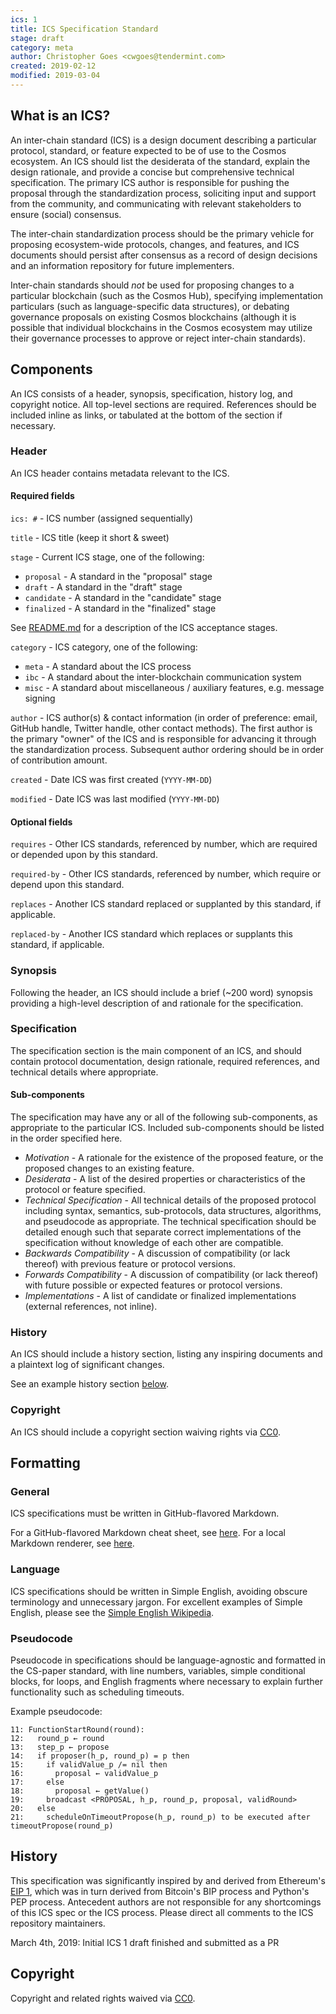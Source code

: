 ```yaml
---
ics: 1
title: ICS Specification Standard
stage: draft
category: meta
author: Christopher Goes <cwgoes@tendermint.com>
created: 2019-02-12
modified: 2019-03-04
---
```


## What is an ICS?

An inter-chain standard (ICS) is a design document describing a particular protocol,
standard, or feature expected to be of use to the Cosmos ecosystem.
An ICS should list the desiderata of the standard, explain the design rationale, and
provide a concise but comprehensive technical specification. The primary ICS author
is responsible for pushing the proposal through the standardization process, soliciting
input and support from the community, and communicating with relevant stakeholders to
ensure (social) consensus.

The inter-chain standardization process should be the primary vehicle for proposing
ecosystem-wide protocols, changes, and features, and ICS documents should persist after
consensus as a record of design decisions and an information repository for future implementers.

Inter-chain standards should *not* be used for proposing changes to a particular blockchain
(such as the Cosmos Hub), specifying implementation particulars (such as language-specific data structures),
or debating governance proposals on existing Cosmos blockchains (although it is possible
that individual blockchains in the Cosmos ecosystem may utilize their governance processes
to approve or reject inter-chain standards).

## Components

An ICS consists of a header, synopsis, specification, history log, and copyright notice. All top-level sections are required.
References should be included inline as links, or tabulated at the bottom of the section if necessary.

### Header

An ICS header contains metadata relevant to the ICS.

#### Required fields

`ics: #` - ICS number (assigned sequentially)

`title` - ICS title (keep it short & sweet)

`stage` - Current ICS stage, one of the following:
- `proposal` - A standard in the "proposal" stage
- `draft` - A standard in the "draft" stage
- `candidate` - A standard in the "candidate" stage
- `finalized` - A standard in the "finalized" stage

See [README.md](../../README.md) for a description of the ICS acceptance stages.

`category` - ICS category, one of the following:
- `meta` - A standard about the ICS process
- `ibc`  - A standard about the inter-blockchain communication system
- `misc` - A standard about miscellaneous / auxiliary features, e.g. message signing

`author` - ICS author(s) & contact information (in order of preference: email, GitHub handle, Twitter handle, other contact methods).
           The first author is the primary "owner" of the ICS and is responsible for advancing it through the standardization process.
           Subsequent author ordering should be in order of contribution amount.

`created` - Date ICS was first created (`YYYY-MM-DD`)

`modified` - Date ICS was last modified (`YYYY-MM-DD`)

#### Optional fields

`requires` - Other ICS standards, referenced by number, which are required or depended upon by this standard.

`required-by` - Other ICS standards, referenced by number, which require or depend upon this standard.

`replaces` - Another ICS standard replaced or supplanted by this standard, if applicable.

`replaced-by` - Another ICS standard which replaces or supplants this standard, if applicable.

### Synopsis

Following the header, an ICS should include a brief (~200 word) synopsis providing a high-level
description of and rationale for the specification.

### Specification

The specification section is the main component of an ICS, and should contain protocol documentation, design rationale,
required references, and technical details where appropriate.

#### Sub-components

The specification may have any or all of the following sub-components, as appropriate to the particular ICS. Included sub-components should be listed in the order specified here.

- *Motivation* - A rationale for the existence of the proposed feature, or the proposed changes to an existing feature.
- *Desiderata* - A list of the desired properties or characteristics of the protocol or feature specified.
- *Technical Specification* - All technical details of the proposed protocol including syntax, semantics, sub-protocols, data structures, algorithms, and pseudocode as appropriate.
    The technical specification should be detailed enough such that separate correct implementations of the specification without knowledge of each other are compatible.
- *Backwards Compatibility* - A discussion of compatibility (or lack thereof) with previous feature or protocol versions.
- *Forwards Compatibility* - A discussion of compatibility (or lack thereof) with future possible or expected features or protocol versions.
- *Implementations* - A list of candidate or finalized implementations (external references, not inline).

### History

An ICS should include a history section, listing any inspiring documents and a plaintext log of significant changes.

See an example history section [below](#history-1).

### Copyright

An ICS should include a copyright section waiving rights via [CC0](https://creativecommons.org/publicdomain/zero/1.0/).

## Formatting

### General

ICS specifications must be written in GitHub-flavored Markdown.

For a GitHub-flavored Markdown cheat sheet, see [here](https://github.com/adam-p/markdown-here/wiki/Markdown-Cheatsheet). For a local Markdown renderer, see [here](https://github.com/joeyespo/grip).

### Language

ICS specifications should be written in Simple English, avoiding obscure terminology and unnecessary jargon. For excellent examples of Simple English, please see the [Simple English Wikipedia](https://simple.wikipedia.org/wiki/Main_Page).

### Pseudocode

Pseudocode in specifications should be language-agnostic and formatted in the CS-paper standard, with line numbers, variables, simple conditional blocks, for loops, and
English fragments where necessary to explain further functionality such as scheduling timeouts.

Example pseudocode:

```
11: FunctionStartRound(round):
12:   round_p ← round
13:   step_p ← propose
14:   if proposer(h_p, round_p) = p then
15:     if validValue_p /= nil then
16:       proposal ← validValue_p
17:     else
18:       proposal ← getValue()
19:     broadcast <PROPOSAL, h_p, round_p, proposal, validRound>
20:   else
21:     scheduleOnTimeoutPropose(h_p, round_p) to be executed after timeoutPropose(round_p)
```

## History

This specification was significantly inspired by and derived from Ethereum's [EIP 1](https://github.com/ethereum/EIPs/blob/master/EIPS/eip-1.md), which
was in turn derived from Bitcoin's BIP process and Python's PEP process. Antecedent authors are not responsible for any shortcomings of this ICS spec or
the ICS process. Please direct all comments to the ICS repository maintainers.

March 4th, 2019: Initial ICS 1 draft finished and submitted as a PR

## Copyright

Copyright and related rights waived via [CC0](https://creativecommons.org/publicdomain/zero/1.0/).
